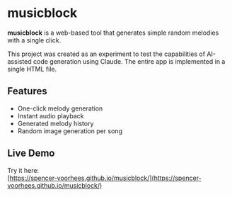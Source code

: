 # musicblock

**musicblock** is a web-based tool that generates simple random melodies with a single click.

This project was created as an experiment to test the capabilities of AI-assisted code generation using Claude. The entire app is implemented in a single HTML file.

## Features

- One-click melody generation
- Instant audio playback
- Generated melody history
- Random image generation per song

## Live Demo

Try it here:  
[https://spencer-voorhees.github.io/musicblock/](https://spencer-voorhees.github.io/musicblock/)
